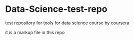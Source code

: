 # Data-Science-test-repo
test repository for tools for data science course by coursera 

it is a markup file in this repo

